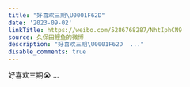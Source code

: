 ```yaml
---
title: "好喜欢三期\U0001F62D"
date: '2023-09-02'
linkTitle: https://weibo.com/5286768287/NhtIphCN9
source: 久保田鲤鱼的微博
description: "好喜欢三期\U0001F62D  ..."
disable_comments: true
---
```

好喜欢三期😭  ...